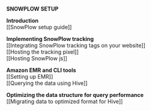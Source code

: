 **SNOWPLOW SETUP**

**Introduction**  
[[SnowPlow setup guide]]  

**Implementing SnowPlow tracking**  
[[Integrating SnowPlow tracking tags on your website]]  
[[Hosting the tracking pixel]]  
[[Hosting SnowPlow js]]  

**Amazon EMR and CLI tools**  
[[Setting up EMR]]  
[[Querying the data using Hive]]  

**Optimizing the data structure for query performance**  
[[Migrating data to optimized format for Hive]]  